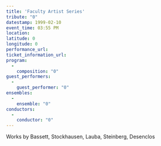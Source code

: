 ```yaml
---
title: 'Faculty Artist Series'
tribute: "0"
datestamp: 1999-02-10
event_time: 03:55 PM
location: 
latitude: 0
longitude: 0
performance_url: 
ticket_information_url: 
program: 
  -
    composition: "0"
guest_performers: 
  -
    guest_performer: "0"
ensembles: 
  -
    ensemble: "0"
conductors: 
  -
    conductor: "0"
---
```

Works by Bassett, Stockhausen, Lauba, Steinberg, Desenclos